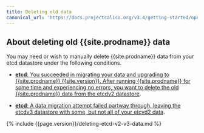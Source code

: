 ```yaml
---
title: Deleting old data
canonical_url: 'https://docs.projectcalico.org/v3.4/getting-started/openstack/upgrade/delete'
---
```


## About deleting old {{site.prodname}} data

You may need or wish to manually delete {{site.prodname}} data from your etcd datastore under the
following conditions.
  
- [**etcd**: You succeeded in migrating your data and upgrading to {{site.prodname}} {{site.version}}. After
  running {{site.prodname}} for some time and experiencing no errors, you want to delete
  the old {{site.prodname}} data from the etcdv2 datastore](#deleting-calico-data-from-etcdv2-after-a-successful-migration-and-upgrade).
  
- [**etcd**: A data migration attempt failed partway through, leaving the etcdv3 datastore
  with some, but not all of your etcvd2 data](#deleting-calico-data-from-etcdv3-after-a-partial-migration).

{% include {{page.version}}/deleting-etcd-v2-v3-data.md %}
